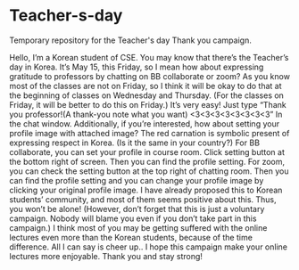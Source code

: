 # Teacher-s-day
Temporary repository for the Teacher's day Thank you campaign.

Hello, I’m a Korean student of CSE.
 You may know that there’s the Teacher’s day in Korea. It’s May 15, this Friday, so I mean how about expressing gratitude to professors by chatting on BB collaborate or zoom? As you know most of the classes are not on Friday, so I think it will be okay to do that at the beginning of classes on Wednesday and Thursday. (For the classes on Friday, it will be better to do this on Friday.)
It’s very easy! Just type “Thank you professor!(A thank-you note what you want) <3<3<3<3<3<3<3<3” In the chat window.
Additionally, if you’re interested, how about setting your profile image with attached image? The red carnation is symbolic present of expressing respect in Korea. (Is it the same in your country?)
 For BB collaborate, you can set your profile in course room. Click setting button at the bottom right of screen. Then you can find the profile setting. For zoom, you can check the setting button at the top right of chatting room. Then you can find the profile setting and you can change your profile image by clicking your original profile image.
I have already proposed this to Korean students’ community, and most of them seems positive about this. Thus, you won’t be alone! (However, don’t forget that this is just a voluntary campaign. Nobody will blame you even if you don’t take part in this campaign.)
I think most of you may be getting suffered with the online lectures even more than the Korean students, because of the time difference. All I can say is cheer up.. I hope this campaign make your online lectures more enjoyable. Thank you and stay strong!
